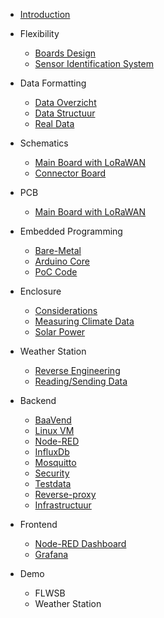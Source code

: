 * [Introduction](./README.md)
* Flexibility

  * [Boards Design](./flexibility/boards-design.md)
  * [Sensor Identification System](./flexibility/sis.md)
* Data Formatting

  * [Data Overzicht](./data-formatting/data-overzicht.md)
  * [Data Structuur](./data-formatting/data-structuur.md)
  * [Real Data](./data-formatting/real-data.md)
* Schematics

  * [Main Board with LoRaWAN](./schematics/main-board.md)
  * [Connector Board](./schematics/connector-board.md)
* PCB

  * [Main Board with LoRaWAN](./printed-circuit-boards/main-board.md)
* Embedded Programming

  * [Bare-Metal](./embedded-programming/bare-metal.md)
  * [Arduino Core](./embedded-programming/arduino-core.md)
  * [PoC Code](./embedded-programming/poc-code.md)
* Enclosure

  * [Considerations](./enclosure/considerations.md)
  * [Measuring Climate Data](./enclosure/measuring-climate.md)
  * [Solar Power](./enclosure/solar-power.md)
* Weather Station

  * [Reverse Engineering](./weather-station/reverse-engineering.md)
  * [Reading/Sending Data](./weather-station/data.md)
* Backend

  * [BaaVend](./backend/baavend.md)
  * [Linux VM](./backend/linux-vm.md)
  * [Node-RED](./backend/nodered.md)
  * [InfluxDb](./backend/influxdb.md)
  * [Mosquitto](./backend/mosquitto.md)
  * [Security](./backend/security.md)
  * [Testdata](./backend/testdata.md)
  * [Reverse-proxy](docs/backend/reverse-proxy.md)
  * [Infrastructuur](docs/backend/infrastructuur.md)
* Frontend

  * [Node-RED Dashboard](./frontend/dashboard.md)
  * [Grafana](./frontend/grafana.md)
* Demo

  * FLWSB
  * Weather Station
